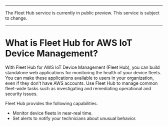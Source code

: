 --------

 The Fleet Hub service is currently in public preview\. This service is subject to change\.

--------

# What is Fleet Hub for AWS IoT Device Management?<a name="what-is-aws-iot-monitor"></a>

With Fleet Hub for AWS IoT Device Management \(Fleet Hub\), you can build standalone web applications for monitoring the health of your device fleets\. You can make these applications available to users in your organization, even if they don't have AWS accounts\. Use Fleet Hub to manage common fleet\-wide tasks such as investigating and remediating operational and security issues\.

Fleet Hub provides the following capabilities\.
+ Monitor device fleets in near\-real time\.
+ Set alerts to notify your technicians about unusual behavior\.